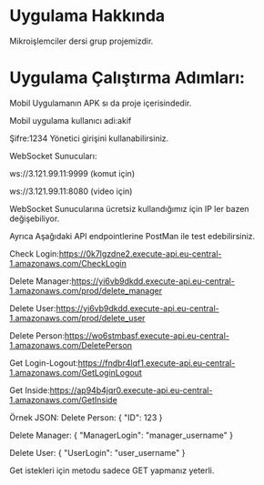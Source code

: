 # Uygulama Hakkında

Mikroişlemciler dersi grup projemizdir.

# Uygulama Çalıştırma Adımları:

Mobil Uygulamanın APK sı da proje içerisindedir.

Mobil uygulama kullanıcı adi:akif 

Şifre:1234 Yönetici girişini kullanabilirsiniz.

WebSocket Sunucuları:

ws://3.121.99.11:9999 (komut için)

ws://3.121.99.11:8080 (video için)

WebSocket Sunucularına ücretsiz kullandığımız için IP ler bazen
değişebiliyor.

Ayrıca Aşağıdaki API endpointlerine PostMan ile  test edebilirsiniz.

Check Login:https://0k7lgzdne2.execute-api.eu-central-1.amazonaws.com/CheckLogin

Delete Manager:https://yi6vb9dkdd.execute-api.eu-central-1.amazonaws.com/prod/delete_manager

Delete User:https://yi6vb9dkdd.execute-api.eu-central-1.amazonaws.com/prod/delete_user

Delete Person:https://wo6stmbasf.execute-api.eu-central-1.amazonaws.com/DeletePerson

Get Login-Logout:https://fndbr4lqf1.execute-api.eu-central-1.amazonaws.com/GetLoginLogout

Get Inside:https://ap94b4jqr0.execute-api.eu-central-1.amazonaws.com/GetInside

Örnek JSON: 
Delete Person:
{
  "ID": 123
}

Delete Manager:
{
  "ManagerLogin": "manager_username"
}

Delete User:
{
  "UserLogin": "user_username"
}

Get istekleri için metodu sadece GET yapmanız yeterli.

